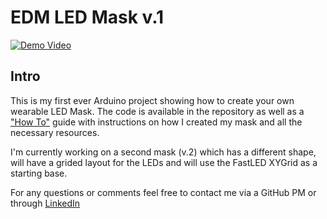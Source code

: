 <h1>EDM LED Mask v.1</h1>

[![Demo Video](https://imgur.com/gsdOJ6r.jpg)](https://www.youtube.com/watch?v=6oLbpdlQPVQ&list=UUB_j79pnrFrr1qVLzhVxxCw&index=1)


<h2>Intro</h2>

This is my first ever Arduino project showing how to create your own wearable LED Mask. The code is available in the repository as well as a ["How To"](https://github.com/TomLerner/LEDMask-V1/blob/master/How%20To.md) guide with instructions on how I created my mask and all the necessary resources.

I'm currently working on a second mask (v.2) which has a different shape, will have a grided layout for the LEDs and will use the FastLED XYGrid as a starting base.

For any questions or comments feel free to contact me via a GitHub PM or through [LinkedIn](https://www.linkedin.com/in/tom-lerner-40417855/)
